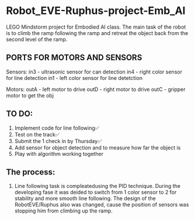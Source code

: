 # Robot_EVE-Ruphus-project-Emb_AI
LEGO Mindstorm project for Embodied AI class. The main task of the robot is to climb the ramp following the ramp and retreat the object back from the second level of the ramp.

## PORTS FOR MOTORS AND SENSORS
Sensors:
in3 - ultrasonic sensor for can detection
in4 - right color sensor for line detection
in1 - left color sensor for line detetction

Motors:
outA - left motor to drive
outD - right motor to drive
outC - gripper motor to get the obj


## TO DO:
1) Implement code for line following✅
2) Test on the track✅  
3) Submit the 1 check in by Thursday✅
4) Add sensor for object detection and to measure how far the object is
5) Play with algorithm working together

## The process:
1. Line following task is compleatedusing the PID technique. During the developing fase it was deided to switch from 1 color sensor to 2 for stability and more smooth line following. The design of the RobotEVE/Ruphus also was changed, cause the position of sensors was stopping him from climbing up the ramp.
